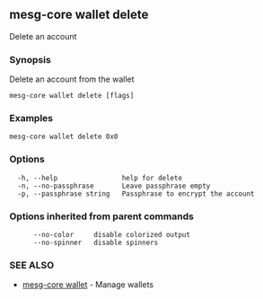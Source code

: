 ## mesg-core wallet delete

Delete an account

### Synopsis

Delete an account from the wallet

```
mesg-core wallet delete [flags]
```

### Examples

```
mesg-core wallet delete 0x0
```

### Options

```
  -h, --help                help for delete
  -n, --no-passphrase       Leave passphrase empty
  -p, --passphrase string   Passphrase to encrypt the account
```

### Options inherited from parent commands

```
      --no-color     disable colorized output
      --no-spinner   disable spinners
```

### SEE ALSO

* [mesg-core wallet](mesg-core_wallet.md)	 - Manage wallets

